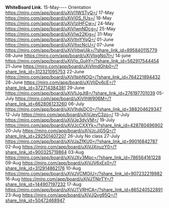 **WhiteBoard Link.**
15-May---- Orientation
https://miro.com/app/board/uXjVI1WSTyQ=/
17-May
https://miro.com/app/board/uXjVI0S_fUs=/
18-May
https://miro.com/app/board/uXjVIziHFCw=/
24-May
https://miro.com/app/board/uXjVIwnNDcg=/
25-May
https://miro.com/app/board/uXjVIw22Kig=/
31-May
https://miro.com/app/board/uXjVItnYYqQ=/
01-June
https://miro.com/app/board/uXjVItxcNcU=/
07-June
https://miro.com/app/board/uXjVIrbwUik=/?share_link_id=895840115779
08-June
https://miro.com/app/board/uXjVIqgNq7I=/
14-june
https://miro.com/app/board/uXjVIo_GuhY=/?share_link_id=562917544454
21-June
https://miro.com/app/board/uXjVImdGhb0=/?share_link_id=312321095753
22-June
https://miro.com/app/board/uXjVIlphNOQ=/?share_link_id=764221894432
28-June
https://miro.com/app/board/uXjVIjDv6cE=/?share_link_id=372714384381
29-June
https://miro.com/app/board/uXjVIjJgJt8=/?share_link_id=276197701039
05-July
https://miro.com/app/board/uXjVIhW906M=/?share_link_id=662806123260
06-July
https://miro.com/app/board/uXjVIhdsDC0=/?share_link_id=388204629347
12-July
https://miro.com/app/board/uXjVJevC3zo=/
13-July
https://miro.com/app/board/uXjVJe3dyVM=/
19-July
https://miro.com/app/board/uXjVJcCXXYk=/?share_link_id=428780496902
20-July
https://miro.com/app/board/uXjVJcJjG5Q=/?share_link_id=292501407207
26-July
No class
27-July
https://miro.com/app/board/uXjVJaZfKU0=/?share_link_id=99016842787
02-Aug
https://miro.com/app/board/uXjVJXnuzY0=/?share_link_id=900325719864
03-Aug
https://miro.com/app/board/uXjVJXv3Mpc=/?share_link_id=786564161228
09-Aug
https://miro.com/app/board/uXjVJV6xEx0=/?share_link_id=312914862176
10-Aug
https://miro.com/app/board/uXjVJVCMOiU=/?share_link_id=907232219982
16-Aug
https://miro.com/app/board/uXjVJTNjrTY=/?share_link_id=144907197232
17-Aug
https://miro.com/app/board/uXjVJTVRHCA=/?share_link_id=865240522891
23-Aug
https://miro.com/app/board/uXjVJQvg95Q=/?share_link_id=50472468947

